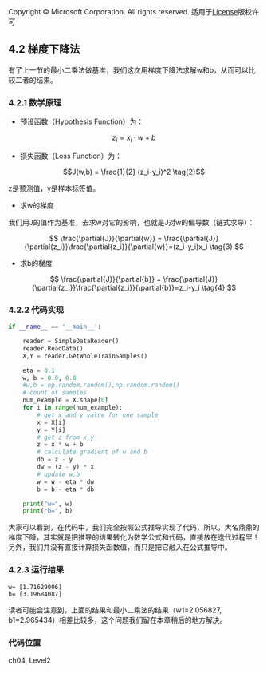 Copyright © Microsoft Corporation. All rights reserved.
  适用于[License](https://github.com/Microsoft/ai-edu/blob/master/LICENSE.md)版权许可

## 4.2 梯度下降法

有了上一节的最小二乘法做基准，我们这次用梯度下降法求解w和b，从而可以比较二者的结果。

### 4.2.1 数学原理

- 预设函数（Hypothesis Function）为：

$$z_i = x_i \cdot w + b \tag{1}$$

- 损失函数（Loss Function）为：

$$J(w,b) = \frac{1}{2} (z_i-y_i)^2 \tag{2}$$

z是预测值，y是样本标签值。

- 求w的梯度

我们用J的值作为基准，去求w对它的影响，也就是J对w的偏导数（链式求导）：

$$
\frac{\partial{J}}{\partial{w}} = \frac{\partial{J}}{\partial{z_i}}\frac{\partial{z_i}}{\partial{w}}=(z_i-y_i)x_i \tag{3}
$$

- 求b的梯度

$$
\frac{\partial{J}}{\partial{b}} = \frac{\partial{J}}{\partial{z_i}}\frac{\partial{z_i}}{\partial{b}}=z_i-y_i \tag{4}
$$

### 4.2.2 代码实现

```Python
if __name__ == '__main__':

    reader = SimpleDataReader()
    reader.ReadData()
    X,Y = reader.GetWholeTrainSamples()

    eta = 0.1
    w, b = 0.0, 0.0
    #w,b = np.random.random(),np.random.random()
    # count of samples
    num_example = X.shape[0]
    for i in range(num_example):
        # get x and y value for one sample
        x = X[i]
        y = Y[i]
        # get z from x,y
        z = x * w + b
        # calculate gradient of w and b
        db = z - y
        dw = (z - y) * x
        # update w,b
        w = w - eta * dw
        b = b - eta * db

    print("w=", w)    
    print("b=", b)
```

大家可以看到，在代码中，我们完全按照公式推导实现了代码，所以，大名鼎鼎的梯度下降，其实就是把推导的结果转化为数学公式和代码，直接放在迭代过程里！另外，我们并没有直接计算损失函数值，而只是把它融入在公式推导中。

### 4.2.3 运行结果

```
w= [1.71629006]
b= [3.19684087]
```
读者可能会注意到，上面的结果和最小二乘法的结果（w1=2.056827, b1=2.965434）相差比较多，这个问题我们留在本章稍后的地方解决。

### 代码位置

ch04, Level2